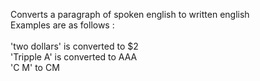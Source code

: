 Converts a paragraph of spoken english to written english
<br> Examples are as follows :  
<br> 'two dollars' is converted to $2
<br> 'Tripple A' is converted to AAA 
<br> 'C M' to CM 
